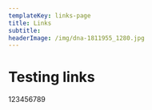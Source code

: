 ```yaml
---
templateKey: links-page
title: Links
subtitle:
headerImage: /img/dna-1811955_1280.jpg
---
```


# Testing links

123456789
